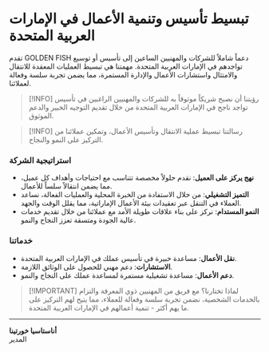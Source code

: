 # تبسيط تأسيس وتنمية الأعمال في الإمارات العربية المتحدة

تقدم GOLDEN FISH دعماً شاملاً للشركات والمهنيين الساعين إلى تأسيس أو توسيع تواجدهم في الإمارات العربية المتحدة. مهمتنا هي تبسيط العمليات المعقدة للانتقال والامتثال واستشارات الأعمال والإدارة المستمرة، مما يضمن تجربة سلسة وفعالة لعملائنا.

> [!INFO] رؤيتنا
> أن نصبح شريكاً موثوقاً به للشركات والمهنيين الراغبين في تأسيس تواجد ناجح في الإمارات العربية المتحدة من خلال تقديم التوجيه الخبير والدعم الموثوق.

> [!INFO] رسالتنا
> تبسيط عملية الانتقال وتأسيس الأعمال، وتمكين عملائنا من التركيز على النمو والنجاح.

### استراتيجية الشركة

- **نهج يركز على العميل**: نقدم حلولاً مخصصة تتناسب مع احتياجات وأهداف كل عميل، مما يضمن انتقالاً سلساً للأعمال.
- **التميز التشغيلي**: من خلال الاستفادة من الخبرة المحلية والعمليات الفعالة، نساعد العملاء في التنقل عبر تعقيدات بيئة الأعمال الإماراتية، مما يقلل الوقت والجهد.
- **النمو المستدام**: نركز على بناء علاقات طويلة الأمد مع عملائنا من خلال تقديم خدمات عالية الجودة ومتسقة تعزز النجاح والنمو.

### خدماتنا

- **نقل الأعمال**: مساعدة خبيرة في تأسيس عملك في الإمارات العربية المتحدة.
- **الاستشارات**: دعم مهني للحصول على الوثائق اللازمة.
- **دعم الأعمال**: مساعدة تشغيلية مستمرة لمساعدة عملك على النجاح والنمو.

> [!IMPORTANT] لماذا تختارنا؟
> مع فريق من المهنيين ذوي المعرفة والتزام بالخدمات الشخصية، نضمن تجربة سلسة وفعالة للعملاء، مما يتيح لهم التركيز على ما يهم أكثر - تنمية أعمالهم في الإمارات العربية المتحدة.

---

**أناستاسيا خورتينا**  
المدير
